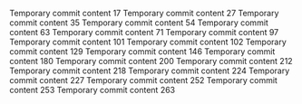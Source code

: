 Temporary commit content 17
Temporary commit content 27
Temporary commit content 35
Temporary commit content 54
Temporary commit content 63
Temporary commit content 71
Temporary commit content 97
Temporary commit content 101
Temporary commit content 102
Temporary commit content 129
Temporary commit content 146
Temporary commit content 180
Temporary commit content 200
Temporary commit content 212
Temporary commit content 218
Temporary commit content 224
Temporary commit content 227
Temporary commit content 252
Temporary commit content 253
Temporary commit content 263
